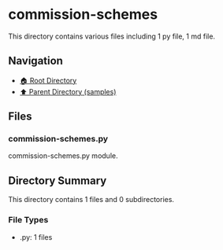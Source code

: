 # commission-schemes

This directory contains various files including 1 py file, 1 md file.

## Navigation

* [🏠 Root Directory](/samples/commission-schemes/../samples/commission-schemes/..README.md)
* [⬆️ Parent Directory (samples)](../README.md)

## Files

### commission-schemes.py

commission-schemes.py module.

## Directory Summary

This directory contains 1 files and 0 subdirectories.

### File Types

* .py: 1 files
